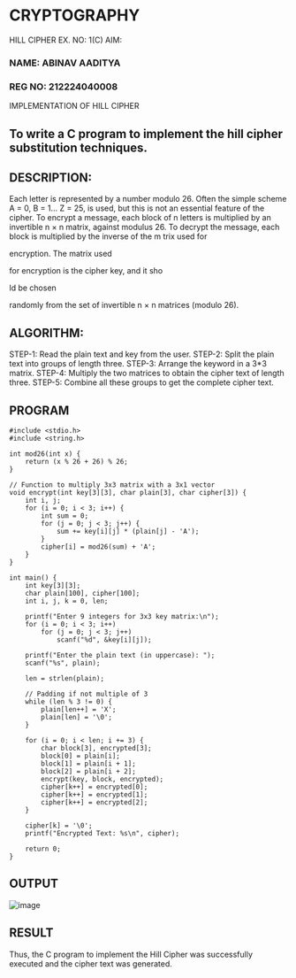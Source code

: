 # CRYPTOGRAPHY
HILL CIPHER
EX. NO: 1(C) AIM:

### NAME: ABINAV AADITYA
### REG NO: 212224040008

IMPLEMENTATION OF HILL CIPHER
 
## To write a C program to implement the hill cipher substitution techniques.

## DESCRIPTION:

Each letter is represented by a number modulo 26. Often the simple scheme A = 0, B
= 1... Z = 25, is used, but this is not an essential feature of the cipher. To encrypt a message, each block of n letters is  multiplied by an invertible n × n matrix, against modulus 26. To
decrypt the message, each block is multiplied by the inverse of the m trix used for
 
encryption. The matrix used
 
for encryption is the cipher key, and it sho
 
ld be chosen
 
randomly from the set of invertible n × n matrices (modulo 26).


## ALGORITHM:

STEP-1: Read the plain text and key from the user. STEP-2: Split the plain text into groups of length three. STEP-3: Arrange the keyword in a 3*3 matrix.
STEP-4: Multiply the two matrices to obtain the cipher text of length three.
STEP-5: Combine all these groups to get the complete cipher text.

## PROGRAM 
~~~
#include <stdio.h>
#include <string.h>

int mod26(int x) {
    return (x % 26 + 26) % 26;
}

// Function to multiply 3x3 matrix with a 3x1 vector
void encrypt(int key[3][3], char plain[3], char cipher[3]) {
    int i, j;
    for (i = 0; i < 3; i++) {
        int sum = 0;
        for (j = 0; j < 3; j++) {
            sum += key[i][j] * (plain[j] - 'A');
        }
        cipher[i] = mod26(sum) + 'A';
    }
}

int main() {
    int key[3][3];
    char plain[100], cipher[100];
    int i, j, k = 0, len;

    printf("Enter 9 integers for 3x3 key matrix:\n");
    for (i = 0; i < 3; i++)
        for (j = 0; j < 3; j++)
            scanf("%d", &key[i][j]);

    printf("Enter the plain text (in uppercase): ");
    scanf("%s", plain);

    len = strlen(plain);
    
    // Padding if not multiple of 3
    while (len % 3 != 0) {
        plain[len++] = 'X';
        plain[len] = '\0';
    }

    for (i = 0; i < len; i += 3) {
        char block[3], encrypted[3];
        block[0] = plain[i];
        block[1] = plain[i + 1];
        block[2] = plain[i + 2];
        encrypt(key, block, encrypted);
        cipher[k++] = encrypted[0];
        cipher[k++] = encrypted[1];
        cipher[k++] = encrypted[2];
    }

    cipher[k] = '\0';
    printf("Encrypted Text: %s\n", cipher);

    return 0;
}

~~~

## OUTPUT
![image](https://github.com/user-attachments/assets/45bb4620-507e-4a69-9b73-476c8e4191a3)


## RESULT
Thus, the C program to implement the Hill Cipher was successfully executed and the cipher text was generated.
